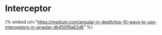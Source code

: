 # Interceptor

{% embed url="https://medium.com/angular-in-depth/top-10-ways-to-use-interceptors-in-angular-db450f8a62d6" %}




